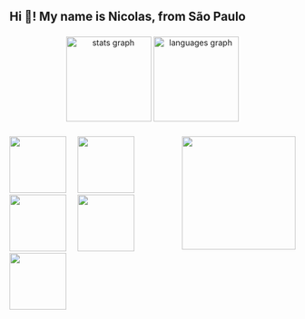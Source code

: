 <h2 align="left">Hi 👋! My name is Nicolas, from São Paulo</h2>

###

<div align="center">
  <img src="https://github-readme-stats.vercel.app/api?username=nicolas-marzagao&hide_title=false&hide_rank=false&show_icons=true&include_all_commits=true&count_private=true&disable_animations=false&theme=github_dark&locale=en&hide_border=false" height="150" alt="stats graph"  />
  <img src="https://github-readme-stats.vercel.app/api/top-langs?username=nicolas-marzagao&locale=en&hide_title=false&layout=compact&card_width=320&langs_count=5&theme=github_dark&hide_border=false" height="150" alt="languages graph"  />
</div>

###

<img align="right" height="200" src="https://media2.giphy.com/media/v1.Y2lkPTc5MGI3NjExYWVia3UzcjJpc3hzdTIzZTVvMjJzazNpaHdocW14YTcybTlrank1MiZlcD12MV9pbnRlcm5hbF9naWZfYnlfaWQmY3Q9Zw/S7u66urzxc2J2/giphy.gif"  />

###

<div align="left">
  <img src="https://cdn.jsdelivr.net/gh/devicons/devicon@latest/icons/python/python-original.svg" height="100" />
  <img width="12" />
  <img src="https://cdn.jsdelivr.net/gh/devicons/devicon@latest/icons/c/c-original.svg" height="100" />
  <img width="12" />
  <img src="https://cdn.jsdelivr.net/gh/devicons/devicon@latest/icons/rust/rust-original.svg" height="100"  />
  <img width="12" />
  <img src="https://cdn.jsdelivr.net/gh/devicons/devicon@latest/icons/bash/bash-original.svg" height="100" />
  <img width="12" />
  <img src="https://cdn.jsdelivr.net/gh/devicons/devicon@latest/icons/linux/linux-original.svg" height="100" />
  <img width="12" />
</div>

###
